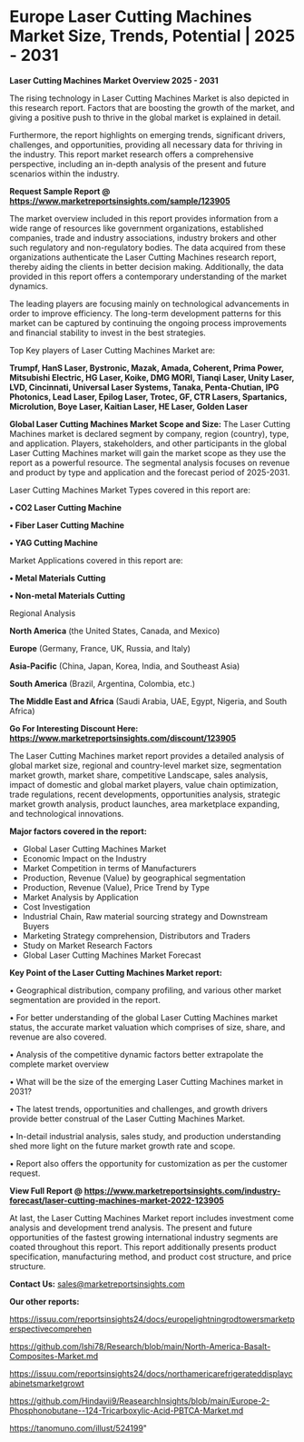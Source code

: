 # Europe Laser Cutting Machines Market Size, Trends, Potential | 2025 - 2031

<Strong> Laser Cutting Machines Market Overview 2025 - 2031</strong>

The rising technology in Laser Cutting Machines Market is also depicted in this research report. Factors that are boosting the growth of the market, and giving a positive push to thrive in the global market is explained in detail.

Furthermore, the report highlights on emerging trends, significant drivers, challenges, and opportunities, providing all necessary data for thriving in the industry. This report market research offers a comprehensive perspective, including an in-depth analysis of the present and future scenarios within the industry.

<strong>Request Sample Report @ <a href=https://www.marketreportsinsights.com/sample/123905>https://www.marketreportsinsights.com/sample/123905</a></strong>

The market overview included in this report provides information from a wide range of resources like government organizations, established companies, trade and industry associations, industry brokers and other such regulatory and non-regulatory bodies. The data acquired from these organizations authenticate the Laser Cutting Machines research report, thereby aiding the clients in better decision making. Additionally, the data provided in this report offers a contemporary understanding of the market dynamics.

The leading players are focusing mainly on technological advancements in order to improve efficiency. The long-term development patterns for this market can be captured by continuing the ongoing process improvements and financial stability to invest in the best strategies.

Top Key players of Laser Cutting Machines Market are:

<strong>Trumpf, HanS Laser, Bystronic, Mazak, Amada, Coherent, Prima Power, Mitsubishi Electric, HG Laser, Koike, DMG MORI, Tianqi Laser, Unity Laser, LVD, Cincinnati, Universal Laser Systems, Tanaka, Penta-Chutian, IPG Photonics, Lead Laser, Epilog Laser, Trotec, GF, CTR Lasers, Spartanics, Microlution, Boye Laser, Kaitian Laser, HE Laser, Golden Laser</strong>

<strong><b>Global Laser Cutting Machines Market Scope and Size:</b></strong>
The Laser Cutting Machines market is declared segment by company, region (country), type, and application. Players, stakeholders, and other participants in the global Laser Cutting Machines market will gain the market scope as they use the report as a powerful resource. The segmental analysis focuses on revenue and product by type and application and the forecast period of 2025-2031.

Laser Cutting Machines Market Types covered in this report are:

<strong>• CO2 Laser Cutting Machine

• Fiber Laser Cutting Machine

• YAG Cutting Machine</strong>

Market Applications covered in this report are:

<strong>• Metal Materials Cutting

• Non-metal Materials Cutting</strong> 

Regional Analysis

<strong>North America</strong> (the United States, Canada, and Mexico)

<strong>Europe</strong> (Germany, France, UK, Russia, and Italy)

<strong>Asia-Pacific</strong> (China, Japan, Korea, India, and Southeast Asia)

<strong>South America</strong> (Brazil, Argentina, Colombia, etc.)

<strong>The Middle East and Africa</strong> (Saudi Arabia, UAE, Egypt, Nigeria, and South Africa)

<strong>Go For Interesting Discount Here: <a href=https://www.marketreportsinsights.com/discount/123905>https://www.marketreportsinsights.com/discount/123905</a></strong>

The Laser Cutting Machines market report provides a detailed analysis of global market size, regional and country-level market size, segmentation market growth, market share, competitive Landscape, sales analysis, impact of domestic and global market players, value chain optimization, trade regulations, recent developments, opportunities analysis, strategic market growth analysis, product launches, area marketplace expanding, and technological innovations.

<strong><b>Major factors covered in the report:</b></strong>
<ul>
  <li>Global Laser Cutting Machines Market </li>
  <li>Economic Impact on the Industry</li>
  <li>Market Competition in terms of Manufacturers</li>
  <li>Production, Revenue (Value) by geographical segmentation</li>
  <li>Production, Revenue (Value), Price Trend by Type</li>
  <li>Market Analysis by Application</li>
  <li>Cost Investigation</li>
  <li>Industrial Chain, Raw material sourcing strategy and Downstream Buyers</li>
  <li>Marketing Strategy comprehension, Distributors and Traders</li>
  <li>Study on Market Research Factors</li>
  <li>Global Laser Cutting Machines Market Forecast</li>
</ul>

<strong><b>Key Point of the Laser Cutting Machines Market report:</b></strong>

• Geographical distribution, company profiling, and various other market segmentation are provided in the report.

• For better understanding of the global Laser Cutting Machines market status, the accurate market valuation which comprises of size, share, and revenue are also covered.

• Analysis of the competitive dynamic factors better extrapolate the complete market overview

• What will be the size of the emerging Laser Cutting Machines market in 2031?

• The latest trends, opportunities and challenges, and growth drivers provide better construal of the Laser Cutting Machines Market.

• In-detail industrial analysis, sales study, and production understanding shed more light on the future market growth rate and scope.

• Report also offers the opportunity for customization as per the customer request.

<strong><b>View Full Report @ <a href=https://www.marketreportsinsights.com/industry-forecast/laser-cutting-machines-market-2022-123905>https://www.marketreportsinsights.com/industry-forecast/laser-cutting-machines-market-2022-123905</a></b></strong>


At last, the Laser Cutting Machines Market report includes investment come analysis and development trend analysis. The present and future opportunities of the fastest growing international industry segments are coated throughout this report. This report additionally presents product specification, manufacturing method, and product cost structure, and price structure.

<strong>Contact Us:</strong>
sales@marketreportsinsights.com

<strong>Our other reports:</strong>

<a href=https://issuu.com/reportsinsights24/docs/europelightningrodtowersmarketperspectivecomprehen>https://issuu.com/reportsinsights24/docs/europelightningrodtowersmarketperspectivecomprehen</a>

<a href=https://github.com/Ishi78/Research/blob/main/North-America-Basalt-Composites-Market.md>https://github.com/Ishi78/Research/blob/main/North-America-Basalt-Composites-Market.md</a>

<a href=https://issuu.com/reportsinsights24/docs/northamericarefrigerateddisplaycabinetsmarketgrowt>https://issuu.com/reportsinsights24/docs/northamericarefrigerateddisplaycabinetsmarketgrowt</a>

<a href=https://github.com/Hindavii9/ReasearchInsights/blob/main/Europe-2-Phosphonobutane--124-Tricarboxylic-Acid-PBTCA-Market.md>https://github.com/Hindavii9/ReasearchInsights/blob/main/Europe-2-Phosphonobutane--124-Tricarboxylic-Acid-PBTCA-Market.md</a>

<a href=https://tanomuno.com/illust/524199>https://tanomuno.com/illust/524199</a>"
